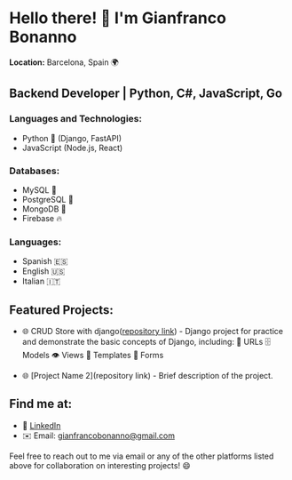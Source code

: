 # Hello there! 👋 I'm Gianfranco Bonanno

**Location:** Barcelona, Spain 🌍

## Backend Developer | Python, C#, JavaScript, Go

### Languages and Technologies:

- Python 🐍 (Django, FastAPI)
- JavaScript (Node.js, React)

### Databases:

- MySQL 🐬
- PostgreSQL 🐘
- MongoDB 🍃
- Firebase 🔥

### Languages:

- Spanish 🇪🇸
- English 🇺🇸
- Italian 🇮🇹

## Featured Projects:

- 🌐 CRUD Store with django([repository link](https://github.com/gfranb/CRUD-Store-Django)) - Django project for practice and demonstrate the basic concepts of Django, including: 
🔗 URLs
🗄️ Models
👁️ Views
📄 Templates
📝 Forms

- 🌐 [Project Name 2](repository link) - Brief description of the project.

## Find me at:

- 💼 [LinkedIn](https://www.linkedin.com/in/gianfranco-bonanno-687065111/)
- ✉️ Email: gianfrancobonanno@gmail.com

Feel free to reach out to me via email or any of the other platforms listed above for collaboration on interesting projects! 😄
